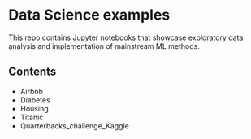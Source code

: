 # Data Science examples
This repo contains Jupyter notebooks that showcase exploratory data analysis and implementation of mainstream ML methods.

## Contents
* Airbnb
* Diabetes
* Housing
* Titanic
* Quarterbacks_challenge_Kaggle


